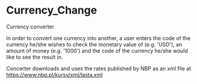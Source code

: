 # Currency_Change
 Currency converter
 
 In order to convert one currency into another, a user enters the code of the currency he/she wishes to check the monetary value of (e.g. 'USD'), an amount of money (e.g. '1000') and the code of the currency he/she would like to see the result in.
 
 Concerter downloads and uses the rates published by NBP as an xml file at https://www.nbp.pl/kursy/xml/lasta.xml